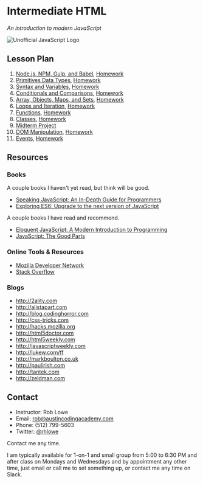# Intermediate HTML

*An introduction to modern JavaScript*

![Unofficial JavaScript Logo](http://upload.wikimedia.org/wikipedia/commons/thumb/9/99/Unofficial_JavaScript_logo_2.svg/200px-Unofficial_JavaScript_logo_2.svg.png)

## Lesson Plan

1. [Node.js, NPM, Gulp, and Babel](lessons/01.md), [Homework](homework/01.md)
1. [Primitives Data Types](lessons/02.md), [Homework](homework/02.md)
1. [Syntax and Variables](lessons/03.md), [Homework](homework/03.md)
1. [Conditionals and Comparisons](lessons/04.md), [Homework](homework/04.md)
1. [Array, Objects, Maps, and Sets](lessons/05.md), [Homework](homework/05.md)
1. [Loops and Iteration](lessons/06.md), [Homework](homework/06.md)
1. [Functions](lessons/07.md), [Homework](homework/07.md)
1. [Classes](lessons/08.md), [Homework](homework/08.md)
1. [Midterm Project](homework/midterm.md)
1. [DOM Manipulation](lessons/09.md), [Homework](homework/09.md)
1. [Events](lessons/10.md), [Homework](homework/10.md)

## Resources

### Books

A couple books I haven't yet read, but think will be good.

* [Speaking JavaScript: An In-Depth Guide for Programmers](http://speakingjs.com)
* [Exploring ES6: Upgrade to the next version of JavaScript](http://exploringjs.com)

A couple books I have read and recommend.

* [Eloquent JavaScript: A Modern Introduction to Programming](http://eloquentjavascript.net)
* [JavaScript: The Good Parts](http://www.amazon.com/exec/obidos/ASIN/0596517742/wrrrldwideweb)

### Online Tools & Resources

* [Mozilla Developer Network](http://developer.mozilla.org/en-US/docs/Web/JavaScript)
* [Stack Overflow](http://stackoverflow.com/questions/tagged/javascript)

### Blogs

- http://2ality.com
- http://alistapart.com
- http://blog.codinghorror.com
- http://css-tricks.com
- http://hacks.mozilla.org
- http://html5doctor.com
- http://html5weekly.com
- http://javascriptweekly.com
- http://lukew.com/ff
- http://markboulton.co.uk
- http://paulirish.com
- http://tantek.com
- http://zeldman.com

## Contact

* Instructor: Rob Lowe
* Email: rob@austincodingacademy.com
* Phone: (512) 799-5603
* Twitter: [@rhlowe](https://twitter.com/rhlowe)

Contact me any time.

I am typically available for 1-on-1 and small group from 5:00 to 6:30 PM and after class on Mondays and Wednesdays and by appointment any other time, just email or call me to set something up, or contact me any time on Slack.
